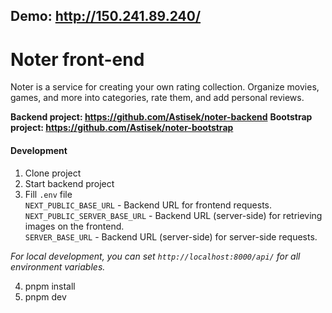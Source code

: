 ##  Demo: http://150.241.89.240/  

# Noter front-end
Noter is a service for creating your own rating collection. Organize movies, games, and more into categories, rate them, and add personal reviews.

**Backend project: https://github.com/Astisek/noter-backend**
**Bootstrap project: https://github.com/Astisek/noter-bootstrap**

#### Development  
1. Clone project  
2. Start backend project  
3. Fill `.env` file  
`NEXT_PUBLIC_BASE_URL` - Backend URL for frontend requests.  
`NEXT_PUBLIC_SERVER_BASE_URL` - Backend URL (server-side) for retrieving images on the frontend.  
`SERVER_BASE_URL` - Backend URL (server-side) for server-side requests.  

*For local development, you can set `http://localhost:8000/api/` for all environment variables.*  

4. pnpm install  
5. pnpm dev  